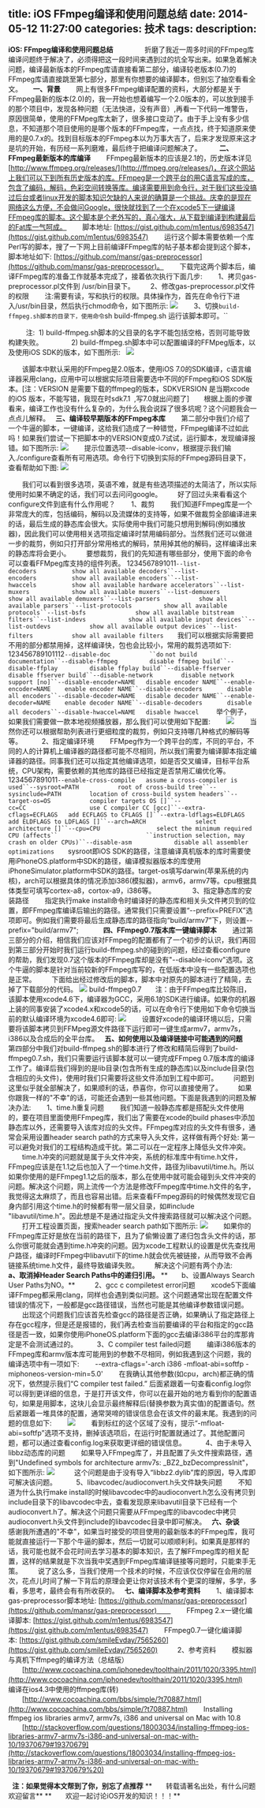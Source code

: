 title: iOS FFmpeg编译和使用问题总结
date: 2014-05-12 11:27:00
categories: 技术
tags: 
description:
---
**iOS: FFmpeg编译和使用问题总结**
　　
　　折磨了我近一周多时间的FFmpeg库编译问题终于解决了，必须得把这一段时间来遇到过的坑全写出来。如果急着解决问题，编译最新版本的FFmpeg库请直接看第二部分，编译较老版本(0.7)的FFmpeg库请直接跳至第七部分，那里有你想要的编译脚本，但别忘了抽空看看全文。
　
**一、背景**
　　网上有很多FFmpeg编译配置的资料，大部分都是关于FFmpeg最新的版本(2.0)的，我一开始也想着编写一个2.0版本的，可以放到接手的那个项目中，发现各种问题（无法快进，没有声音）,再看一下代码一堆警告，原因很简单，使用的FFMpeg库太新了，很多接口变动了。由于手上没有多少信息，不知道那个项目使用的是哪个版本的FFmpeg库，一点点找，终于知道原来使用的是0.7.x的。找到目标版本的FFmpeg本以为万事大吉了，后来才发现原来这才是坑的开始，有历经一系列磨难，最后终于把编译问题解决了。
　　
**二、FFmpeg最新版本的库编译**
　　FFmpeg最新版本的应该是2.1的，历史版本详见[http://www.ffmpeg.org/releases/](http://ffmpeg.org/releases/)，在这个网站上我们可以下到所有历史版本的库。FFmpeg是一个跨平台的用C语言写成的库，包含了编码，解码，色彩空间转换等库。编译需要用到命令行，对于我们这些没搞过后台或者linux开发的脚本知识欠缺的人来说的确算是一个挑战。庆幸的是现在网络这么方便，不会做问Google，很快就找到了一个在xcode5下一键编译FFmpeg库的脚本。这个脚本是个老外写的，真心强大，从下载到编译到构建最后的Fat库一气呵成。
　　脚本地址: [https://gist.github.com/m1entus/6983547](https://gist.github.com/m1entus/6983547)
　　运行这个脚本需要依赖一个库Perl写的脚本，搜了一下网上目前编译FFmpeg库的帖子基本都会提到这个脚本，脚本地址如下: [https://github.com/mansr/gas-preprocessor](https://github.com/mansr/gas-preprocessor)。
　　下载完这两个脚本后，编译FFmpeg库的准备工作就基本完成了，接着依次执行下面几步:
　　1、拷贝gas-preprocessor.pl文件到 /usr/bin目录下。
　　2、修改gas-preprocessor.pl文件的权限
　　注:需要有读，写和执行的权限。具体操作为，首先在命令行下进入/usr/bin目录，然后执行chmod命令，如下图所示:
![](http://images.cnitblog.com/blog/302680/201311/13224613-88afdd0778fa46bda8c5a6549a0febfe.png)
　　3、切换`build-ffmpeg.sh脚本的目录下，使用命令`sh build-ffmpeg.sh 运行该脚本即可。``

 
　　注:  1) build-ffmpeg.sh脚本的父目录的名字不能包括空格，否则可能导致构建失败。
　　　   2) build-ffmpeg.sh脚本中可以配置编译的FFMpeg版本，以及使用iOS SDK的版本，如下图所示:
 
![](http://images.cnitblog.com/blog/302680/201311/13225059-5048ca38bf994d02bed7c4298acc7a77.png)

　　该脚本中默认采用的FFmpeg是2.0版本，使用iOS 7.0的SDK编译，c语言编译器采用clang，应用中可以根据实际项目需要选中不同的FFmpeg和iOS SDK版本。[注：VERSION 是需要下载的ffmpeg的版本，SDKVERSION 是当期xcode 的iOS 版本，不能写错，我现在时sdk7.1
  ,写7.0就出问题了]　
   根据上面的步骤看来，编译工作也没有什么复杂的，为什么我会说踩了很多坑呢？这个问题我会一点点儿解释。
 
**三、编译较早期版本的FFmpeg本库**
　　第二部分中我们介绍了一个牛逼的脚本，一键编译，这给我们造成了一种错觉，FFmpeg编译不过如此吗！如果我们尝试一下把脚本中的VERSION变成0.7试试，运行脚本，发现编译报错。如下图所示:
![](http://images.cnitblog.com/blog/302680/201311/13230415-0997539be052498e93928c68925af866.png)
　　提示位置选项--disable-iconv，根据提示我们输入./configure查看所有可用选项。命令行下切换到实际的FFmpeg源码目录下，查看帮助如下图:
![](http://images.cnitblog.com/blog/302680/201311/13230951-de8dbe98e0d04381beee07151ada63f1.png)

　　我们可以看到很多选项，英语不难，就是有些选项描述的太简洁了，所以实际使用时如果不确定的话，我们可以去问问google。
　　好了回过头来看看这个configure文件到底有什么作用呢？
　　1、裁剪
　　我们知道FFmpeg库是一个非常庞大的库，包括编码，解码以及流媒体的支持等，如果不做裁剪全部编译进来的话，最后生成的静态库会很大。实际使用中我们可能只想用到解码(例如播放器)，因此我们可以使用相关选项指定编译时禁用编码部分。当然我们还可以做进一步的裁剪，例如只打开部分常用格式的解码，禁用掉其他的解码，这样编译出来的静态库将会更小。
　　要想裁剪，我们的先知道有哪些部分，使用下面的命令可以查看FFMpeg库支持的组件列表。
1234567891011`--list-decoders         
 show all available decoders``--list-encoders         
 show all available encoders``--list-hwaccels         
 show all available hardware accelerators``--list-muxers           
 show all available muxers``--list-demuxers         
 show all available demuxers``--list-parsers          
 show all available parsers``--list-protocols        
 show all available protocols``--list-bsfs             
 show all available bitstream filters``--list-indevs           
 show all available input devices``--list-outdevs          
 show all available output devices``--list-filters          
 show all available filters`　　我们可以根据实际需要把不用的部分都禁用掉，这样编译快，包也会比较小，常用的裁剪选项如下:
123456789101112`--disable-doc           ``do` `not
 build documentation``--disable-ffmpeg        
 disable ffmpeg build``--disable-ffplay        
 disable ffplay build``--disable-ffserver      
 disable ffserver build``--disable-network       
 disable network support [no]``--disable-encoder=NAME  
 disable encoder NAME``--enable-encoder=NAME   
 enable encoder NAME``--disable-encoders      
 disable all encoders``--disable-decoder=NAME  
 disable decoder NAME``--enable-decoder=NAME   
 enable decoder NAME``--disable-decoders      
 disable all decoders``--disable-hwaccel=NAME  
 disable hwaccel `　　举个例子，如果我们需要做一款本地视频播放器，那么我们可以使用如下配置:
　　![](http://images.cnitblog.com/blog/302680/201311/17213238-6ce1cf805e8b4dffb3cf0ddd64fcd6b0.png)
　　当然你还可以根据帮助列表进行更细粒度的裁剪，例如只支持哪几种格式的解码等等。
 
　　2、指定编译环境
　　FFMpeg作为一个跨平台的库，不同的平台，不同的人的计算机上编译器的路径都可能不尽相同，所以我们需要为编译脚本指定编译器的路径。同事我们还可以指定其他编译选项，如是否交叉编译，目标平台系统，CPU架构，需要依赖的其他库的路径已经指定是否禁用汇编优化等。
1234567891011`--enable-cross-compile  
 assume a cross-compiler is used``--sysroot=PATH          
 root of cross-build tree``--sysinclude=PATH       
 location of cross-build system headers``--target-os=OS          
 compiler targets OS []``--cc=CC                 
 use C compiler CC [gcc]``--extra-cflags=ECFLAGS  
 add ECFLAGS to CFLAGS []``--extra-ldflags=ELDFLAGS
 add ELDFLAGS to LDFLAGS []``--arch=ARCH             
 select architecture []``--cpu=CPU               
 select the minimum required CPU (affects``                         ``instruction
 selection, may crash on older CPUs)``--disable-asm           
 disable all assembler optimizations`　　sysroot即iOS SDK的路径，注意编译真机版本的库时需要使用iPhoneOS.platform中SDK的路径，编译模拟器版本的库使用iPhoneSimulator.platform中SDK的路径。target-os填写darwin(苹果系统的内核)，arch可以根据具体的情况添加i386(模拟器)，armv6，armv7等。cpu根据具体类型可填写cortex-a8，cortox-a9，i386等。　　　
 
　　3、指定静态库的安装路径
　　指定执行make install命令时编译好的静态库和相关头文件拷贝到的位置，即FFmpeg库编译后输出的路径。通常我们只需要设置“--prefix=PREFIX”选项即可。例如我们需要将最后生成静态库的路径指向“build/armv7”下，则设置--prefix="build/armv7";
　　　
**四、FFmpeg0.7版本库一键编译脚本**
　　通过第三部分的介绍，相信我们应该对FFmpeg的配置都有了一个初步的认识，我们再回到第三部分开始时我们运行build-ffmpeg.sh的碰到的问题，经过查看configure的帮助，我们发现0.7这个版本的FFmpeg库却是没有"--disable-iconv"选项。这个牛逼的脚本是针对当前较新的FFmpeg库写的，在低版本中没有一些配置选项也是正常。
　　下面给出经过修改后的脚本，脚本中对原先的脚本进行了精简，去掉了下载部分的代码。
![](http://images.cnblogs.com/OutliningIndicators/ContractedBlock.gif) build-ffmpeg0.7　　注：由于FFmpeg库比较陈旧，该脚本使用xcode4.6下，编译器为GCC，采用6.1的SDK进行编译。如果你的机器上装的同事安装了xcode4.x和xcode5的话，可以在命令行下使用如下命令切换当前的默认编译环境为xcode4.6即可:
![](http://images.cnitblog.com/blog/302680/201311/20220127-cb09e787fd664b4196ff47d87d7d673a.png)
　　设置好xcode的编译环境以后，只需要将该脚本拷贝到FFMpeg源文件路径下运行即可一键生成armv7，armv7s，i386以及合成后的全平台库。
 
**五、如何使用以及编译链接中可能遇到的问题**
　　第四部分中我们对build-ffmpeg.sh的脚本进行了修改和精简后得到了build-ffmpeg0.7.sh，我们只需要运行该脚本就可以一键完成FFmpeg 0.7版本库的编译工作了。编译后我们得到的是lib目录(包含所有生成的静态库)以及include目录(包含相应的头文件)，使用时我们只需要将这些文件添加到工程中即可。
　　问题到这里似乎就全部解决了，如果顺利的话，恭喜你，你可以直接使用了。
　　如果你跟我一样的"不幸"的话，可能还会遇到一些其他问题。下面是我遇到的问题及解决办法:
　　1、time.h重复问题
　　我们知道一般静态库都是搭配头文件使用的，要在项目里面使用FFmpeg库，我们出了需要在xcode的build phases中添加静态库以外，还需要导入该库对应的头文件。FFmpeg库对应的头文件有很多，通常会采用设置header search path的方式来导入头文件，这样做有两个好处: 第一可以避免对我们的工程结构造成干扰。第二可以在一定程序上降低头文件冲突。
　　time.h冲突的问题就是属于头文件冲突，系统的标准库中有time.h文件，FFmpeg应该是在1.1之后也加入了一个time.h文件，路径为libavutil/time.h。所以如果你使用的是FFmpeg1.1之后的版本，那么在使用中就可能会碰到头文件冲突的问题。解决这个问题，网上流传一个方法是修改FFmpeg库中time.h文件的名字，我觉得这太麻烦了，而且也容易出错。后来查看FFmpeg源码的时候偶然发现它自身内部引用这个time.h的时候都有带一层父目录，如#include "libavutil/time.h"。因此想是不是通过指定头文件搜索路径就可以解决这个问题。
　　打开工程设置页面，搜索header search path如下图所示:
![](http://images.cnitblog.com/blog/302680/201311/20222918-557995d2b4e34b60a4ede310c3efac17.png)
　　如果你的FFmpeg库正好是放在当前的路径下，且为了偷懒设置了递归包含头文件的话，那么你很可能就会遇到time.h冲突的问题。因为xcode工程默认的设置是优先查找用户路径，编译时FFmpeg中libavutil下的time.h就会优先被链接，从而导致不会再链接系统time.h文件，最终导致编译失败。
　　解决这个问题有两个办法:
　　**a、取消掉Header Search Paths中的递归引用。**
**　　b、设置Always Search User Paths为NO。**
 
　　2、gcc c compiletest error问题
　　xcode5下面编译FFmpeg都采用clang，同样也会遇到类似问题。这个问题通常出现在配置文件错误的情况下，一般都是gcc路径错误，当然也可能是其他编译参数错误问题。
　　出现这个问题我们应该首先检查gcc的路径是否正确，如果确认了指定路径上存在gcc程序，但是还是报错的，我们再去检查当前要编译的平台和指定的gcc路径是否一致，如果你使用iPhoneOS.platform下面的gcc去编译i386平台的库那肯定是不会测试通过的。
 
　　3、C compiler test failed问题
　　编译i386版本的FFmpeg库和armv版本库可能用到的参数不尽相同，例如我遇到这个问题，我的编译选项中有一项如下:
　　--extra-cflags='-arch i386 -mfloat-abi=softfp -miphoneos-version-min=5.0'
　　在我确认其他参数(如cpu，arch)都正确的情况下，依然提示我们“C compiler test failed.” 后面紧跟着一句查看config.log你可以得到更详细的信息，于是打开该文件，你可以在最开始的地方看到你的配置语句，如果是用脚本，这块儿会显示最终解释后(替换参数为真实值)的配置语句。然后紧跟着一堆具体的配置，通常哭啼的错误信息会在该文件的最末尾。我遇到的问题的信息如下:
　　![](http://images.cnitblog.com/blog/302680/201311/20225337-945d86005e8e49888bf89f6eaffac9c4.png)
　　看到标红的这个区域了没有，提示“-mfloat-abi=softfp”选项不支持，删掉该选项后，在运行时配置就通过了。其他配置问题，都可以通过查看config.log来获取更详细的错误信息。
 
　　4、由于未导入libbz动态库的问题
　　如果导入FFmpeg库了，并且配置了头文件搜索路径，遇到"Undefined symbols for architecture armv7s: _BZ2_bzDecompressInit"，如下图所示:
![](http://images.cnitblog.com/blog/302680/201311/20230156-9749034ad1a041b883fbdedf7f5a2d7a.png)
 
　　这个问题是由于没有导入“libbz2.dylib”库的原因，导入库即可解决该问题。
 
　　5、libavcodec/audioconvert.h头文件缺失问题
　　不知道为什么执行make install的时候libavcodec中的audioconvert.h怎么没有拷贝到include目录下的libavcodec中去，查看发现原来libavutil目录下已经有一个audioconvert.h了。解决这个问题只需要从FFmpeg库的libavcodec中拷贝audioconvert.h头文件到include的libavcodec目录中即可解决。
 
**六、杂谈**
　　感谢我所遭遇的"不幸"，如果当时接受的项目使用的最新版本的FFmpeg库，我可能就直接运行一下那个牛逼的脚本，然后一切就可以顺顺利利。如果真是那样的话，我可能也就不会花时间去学习基本的脚本知识，去了解FFmpeg库的相关配置，这样的结果就是下次当我中奖遇到FFmpeg库编译链接等问题时，只能束手无策。
　　说了这么多，当我们使用一个技术的时候，不应该仅仅停留在会用的层次，花点儿时间了解一下背后的原理会更让你对该技术有个更深的理解，多学，多看，多思考，最终会有有所收获的。
 
**七、编译脚本及参考资料**
　　1、编译脚本　　
　　gas-preprocessor脚本地址: [https://github.com/mansr/gas-preprocessor](https://github.com/mansr/gas-preprocessor)　　
　　FFmpeg 2.x一键化编译脚本: [https://gist.github.com/m1entus/6983547](https://gist.github.com/m1entus/6983547)
　　FFmpeg0.7一键化编译脚本: [https://gist.github.com/smileEvday/7565260](https://gist.github.com/smileEvday/7565260)
 
　　2、参考资料
　　模拟器与真机下ffmpeg的编译方法（总结版）
　　[http://www.cocoachina.com/iphonedev/toolthain/2011/1020/3395.html](http://www.cocoachina.com/iphonedev/toolthain/2011/1020/3395.html)
　　编译在ios4.3中使用的ffmpeg库(转)
　　[http://www.cocoachina.com/bbs/simple/?t70887.html](http://www.cocoachina.com/bbs/simple/?t70887.html)
　　Installing ffmpeg ios libraries armv7, armv7s, i386 and universal on Mac with 10.8 
　　[http://stackoverflow.com/questions/18003034/installing-ffmpeg-ios-libraries-armv7-armv7s-i386-and-universal-on-mac-with-10/19370679#19370679](http://stackoverflow.com/questions/18003034/installing-ffmpeg-ios-libraries-armv7-armv7s-i386-and-universal-on-mac-with-10/19370679#19370679%20)

 
**注：如果觉得本文帮到了你，别忘了点推荐**
**　　转载请著名出处，有什么问题欢迎留言**
**　　欢迎一起讨论iOS开发的知识！！！**
 
